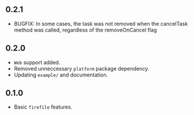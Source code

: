 ## 0.2.1
- BUGFIX: In some cases, the task was not removed when the cancelTask method was called, regardless of the removeOnCancel flag 

## 0.2.0
- `Web` support added.
- Removed unneccessary `platform` package dependency. 
- Updating `example/` and documentation.

## 0.1.0
- Basic `firefile` features.